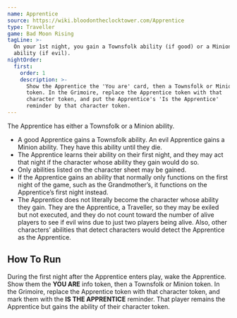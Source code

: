 ```yaml
---
name: Apprentice
source: https://wiki.bloodontheclocktower.com/Apprentice
type: Traveller
game: Bad Moon Rising
tagLine: >-
  On your 1st night, you gain a Townsfolk ability (if good) or a Minion
  ability (if evil).
nightOrder:
  first:
    order: 1
    description: >-
      Show the Apprentice the 'You are' card, then a Townsfolk or Minion
      token. In the Grimoire, replace the Apprentice token with that
      character token, and put the Apprentice's 'Is the Apprentice'
      reminder by that character token.
---
```


The Apprentice has either a Townsfolk or a Minion ability.

- A good Apprentice gains a Townsfolk ability. An evil Apprentice gains
  a Minion ability. They have this ability until they die.
- The Apprentice learns their ability on their first night, and they may
  act that night if the character whose ability they gain would do so.
- Only abilities listed on the character sheet may be gained.
- If the Apprentice gains an ability that normally only functions on the
  first night of the game, such as the Grandmother’s, it functions on
  the Apprentice’s first night instead.
- The Apprentice does not literally become the character whose ability
  they gain. They are the Apprentice, a Traveller, so they may be exiled
  but not executed, and they do not count toward the number of alive
  players to see if evil wins due to just two players being alive. Also,
  other characters’ abilities that detect characters would detect the
  Apprentice as the Apprentice.

## How To Run

During the first night after the Apprentice enters play, wake the
Apprentice. Show them the **YOU ARE** info token, then a Townsfolk or
Minion token. In the Grimoire, replace the Apprentice token with that
character token, and mark them with the **IS THE APPRENTICE** reminder.
That player remains the Apprentice but gains the ability of their
character token.
